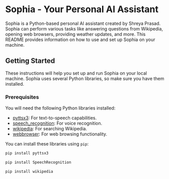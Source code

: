 # Sophia - Your Personal AI Assistant

Sophia is a Python-based personal AI assistant created by Shreya Prasad. Sophia can perform various tasks like answering questions from Wikipedia, opening web browsers, providing weather updates, and more. This README provides information on how to use and set up Sophia on your machine.

## Getting Started

These instructions will help you set up and run Sophia on your local machine. Sophia uses several Python libraries, so make sure you have them installed.

### Prerequisites

You will need the following Python libraries installed:

- [pyttsx3](https://pypi.org/project/pyttsx3/): For text-to-speech capabilities.
- [speech_recognition](https://pypi.org/project/SpeechRecognition/): For voice recognition.
- [wikipedia](https://pypi.org/project/wikipedia/): For searching Wikipedia.
- [webbrowser](https://docs.python.org/3/library/webbrowser.html): For web browsing functionality.

You can install these libraries using `pip`:

```bash
pip install pyttsx3

pip install SpeechRecognition

pip install wikipedia
